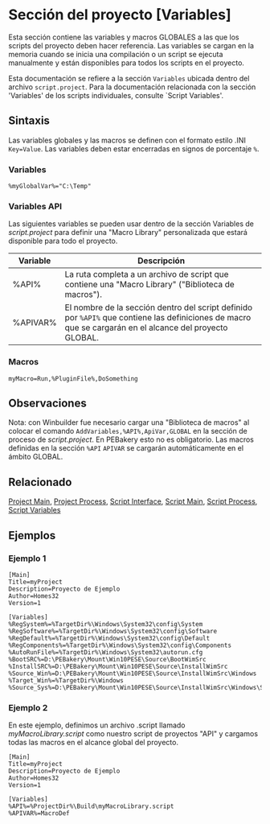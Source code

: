 # Sección del proyecto [Variables]

Esta sección contiene las variables y macros GLOBALES a las que los scripts del proyecto deben hacer referencia. Las variables se cargan en la memoria cuando se inicia una compilación o un script se ejecuta manualmente y están disponibles para todos los scripts en el proyecto.

Esta documentación se refiere a la sección `Variables` ubicada dentro del archivo `script.project`. Para la documentación relacionada con la sección 'Variables' de los scripts individuales, consulte `Script Variables'.

## Sintaxis

Las variables globales y las macros se definen con el formato estilo .INI `Key=Value`. Las variables deben estar encerradas en signos de porcentaje `%`.

### Variables

```pebakery
%myGlobalVar%="C:\Temp"
```

### Variables API

Las siguientes variables se pueden usar dentro de la sección Variables de _script.project_ para definir una "Macro Library" personalizada que estará disponible para todo el proyecto.

| Variable | Descripción |
| --- | --- |
| %API% | La ruta completa a un archivo de script que contiene una "Macro Library" ("Biblioteca de macros"). |
| %APIVAR% | El nombre de la sección dentro del script definido por `%API%` que contiene las definiciones de macro que se cargarán en el alcance del proyecto GLOBAL. |

### Macros

```pebakery
myMacro=Run,%PluginFile%,DoSomething
```

## Observaciones

Nota: con Winbuilder fue necesario cargar una "Biblioteca de macros" al colocar el comando `AddVariables,%API%,ApiVar,GLOBAL` en la sección de proceso de _script.project_. En PEBakery esto no es obligatorio. Las macros definidas en la sección `%API` `APIVAR` se cargarán automáticamente en el ámbito GLOBAL.

## Relacionado

[Project Main](./ProjectMain.md), [Project Process](./ProjectProcess.md), [Script Interface](./ScriptInterface.md), [Script Main](./ScriptMain.md), [Script Process](./ScriptProcess), [Script Variables](./ScriptVariables.md)

## Ejemplos

### Ejemplo 1

```pebakery
[Main]
Title=myProject
Description=Proyecto de Ejemplo
Author=Homes32
Version=1

[Variables]
%RegSystem%=%TargetDir%\Windows\System32\config\System
%RegSoftware%=%TargetDir%\Windows\System32\config\Software
%RegDefault%=%TargetDir%\Windows\System32\config\Default
%RegComponents%=%TargetDir%\Windows\System32\config\Components
%AutoRunFile%=%TargetDir%\Windows\System32\autorun.cfg
%BootSRC%=D:\PEBakery\Mount\Win10PESE\Source\BootWimSrc
%InstallSRC%=D:\PEBakery\Mount\Win10PESE\Source\InstallWimSrc
%Source_Win%=D:\PEBakery\Mount\Win10PESE\Source\InstallWimSrc\Windows
%Target_Win%=%TargetDir%\Windows
%Source_Sys%=D:\PEBakery\Mount\Win10PESE\Source\InstallWimSrc\Windows\System32
```

### Ejemplo 2

En este ejemplo, definimos un archivo .script llamado _myMacroLibrary.script_ como nuestro script de proyectos "API" y cargamos todas las macros en el alcance global del proyecto.

```pebakery
[Main]
Title=myProject
Description=Proyecto de Ejemplo
Author=Homes32
Version=1

[Variables]
%API%=%ProjectDir%\Build\myMacroLibrary.script
%APIVAR%=MacroDef

```
